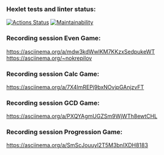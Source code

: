 ### Hexlet tests and linter status:
[![Actions Status](https://github.com/nokrepilov/frontend-project-44/actions/workflows/hexlet-check.yml/badge.svg)](https://github.com/nokrepilov/frontend-project-44/actions)
[![Maintainability](https://api.codeclimate.com/v1/badges/aa586024259c8782a108/maintainability)](https://codeclimate.com/github/nokrepilov/frontend-project-44/maintainability)

### Recording session Even Game:
https://asciinema.org/a/mdw3kdWwlKM7KKzxSedpukeWT
https://asciinema.org/~nokrepilov

### Recording session Calc Game:
 https://asciinema.org/a/7X4lmREPj9bxNOvjpGAnjzvFT

### Recording session GCD Game:
 https://asciinema.org/a/PXQYAgmUGZSm9WjWTh8ewtCHL

### Recording session Progression Game:
https://asciinema.org/a/SmScJouuyl2T5M3bnIXDH8183